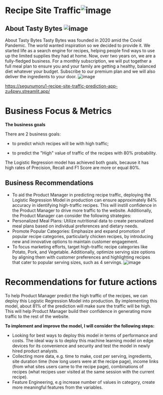 # Recipe Site Traffic![image](https://github.com/segunumoru1/Recipe-Site-Traffic-Prediction/assets/109175466/39d95b82-d63f-4f77-9bb6-8b70178664be)

## About Tasty Bytes ![image](https://github.com/segunumoru1/Recipe-Site-Traffic-Prediction/assets/109175466/ebe71e7c-00b9-4358-9575-072c27ef92ff)

About Tasty Bytes Tasty Bytes was founded in 2020 amid the Covid Pandemic. The world wanted inspiration so we decided to provide it. We started life as a search engine for recipes, helping people find ways to use up the limited supplies they had at home. Now, over two years on, we are a fully-fledged business. For a monthly subscription, we will put together a full meal plan to ensure you and your family are getting a healthy, balanced diet whatever your budget. Subscribe to our premium plan and we will also deliver the ingredients to your door.
![image](https://github.com/segunumoru1/Recipe-Site-Traffic-Prediction/assets/109175466/ca84f5e8-87a3-4b9b-a2f0-8f89a88e960a)





https://segunumoru1-recipe-site-traffic-prediction-app-zu4pwy.streamlit.app/

# Business Focus & Metrics
**The business goals**

There are 2 business goals:

- to predict which recipes will be with high traffic;

- to predict the "High" value of traffic of the recipes with 80% probability.

The Logistic Regression model has achieved both goals, because it has high rates of Precision, Recall and F1 Score are more or equal 80%.


## Business Recommendations
- To aid the Product Manager in predicting recipe traffic, deploying the Logistic Regression Model in production can ensure approximately 84% accuracy in identifying high-traffic recipes. This will instill confidence in the Product Manager to drive more traffic to the website. Additionally, the Product Manager can consider the following strategies:
- Personalized Meal Plans: Utilize nutritional data to create personalized meal plans based on individual preferences and dietary needs.
- Promote Popular Categories: Emphasize and expand promotion of popular recipe categories, particularly chicken recipes, by introducing new and innovative options to maintain customer engagement.
- To focus marketing efforts, target high-traffic recipe categories like Potato, Pork, and Vegetable.
Additionally, optimize serving size options by aligning them with customer preferences and highlighting recipes that cater to popular serving sizes, such as 4 servings.
![image](https://github.com/segunumoru1/Recipe-Site-Traffic-Prediction/assets/109175466/2d46cb74-613b-4626-b235-2f8095fd1aae)

# Recommendations for future actions
To help Product Manager predict the high traffic of the recipes, we can deploy this Logistic Regression Model into production. By implementing this model, about 81% of the prediction will make sure the traffic will be high. This will help Product Manager build their confidence in generating more traffic to the rest of the website.

**To implement and improve the model, I will consider the following steps:**

- Looking for best ways to deploy this model in terms of performance and costs. The ideal way is to deploy this machine learning model on edge devices for its convenience and security and test the model in newly hired product analysts.
- Collecting more data, e.g. time to make, cost per serving, ingredients, site duration time (how long users were at the recipe page), income links (from what sites users came to the recipe page), combinations of recipes (what recipes user visited at the same session with the current recipe).
- Feature Engineering, e.g increase number of values in category, create more meaningful features from the variables.

